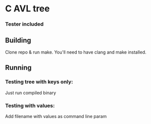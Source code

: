 # C AVL tree
### Tester included

## Building
Clone repo & run make. You'll need to have clang and make installed.

## Running
### Testing tree with keys only:
Just run compiled binary

### Testing with values:
Add filename with values as command line param
